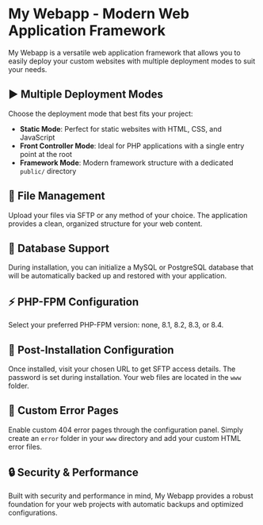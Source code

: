 # My Webapp - Modern Web Application Framework

My Webapp is a versatile web application framework that allows you to easily deploy your custom websites with multiple deployment modes to suit your needs.

## ▶️ Multiple Deployment Modes

Choose the deployment mode that best fits your project:

- **Static Mode**: Perfect for static websites with HTML, CSS, and JavaScript
- **Front Controller Mode**: Ideal for PHP applications with a single entry point at the root
- **Framework Mode**: Modern framework structure with a dedicated `public/` directory

## 📁 File Management

Upload your files via SFTP or any method of your choice. The application provides a clean, organized structure for your web content.

## 💾 Database Support

During installation, you can initialize a MySQL or PostgreSQL database that will be automatically backed up and restored with your application.

## ⚡ PHP-FPM Configuration

Select your preferred PHP-FPM version: none, 8.1, 8.2, 8.3, or 8.4.

## 🔧 Post-Installation Configuration

Once installed, visit your chosen URL to get SFTP access details. The password is set during installation. Your web files are located in the `www` folder.

## 🎨 Custom Error Pages

Enable custom 404 error pages through the configuration panel. Simply create an `error` folder in your `www` directory and add your custom HTML error files.

## 🔒 Security & Performance

Built with security and performance in mind, My Webapp provides a robust foundation for your web projects with automatic backups and optimized configurations. 
